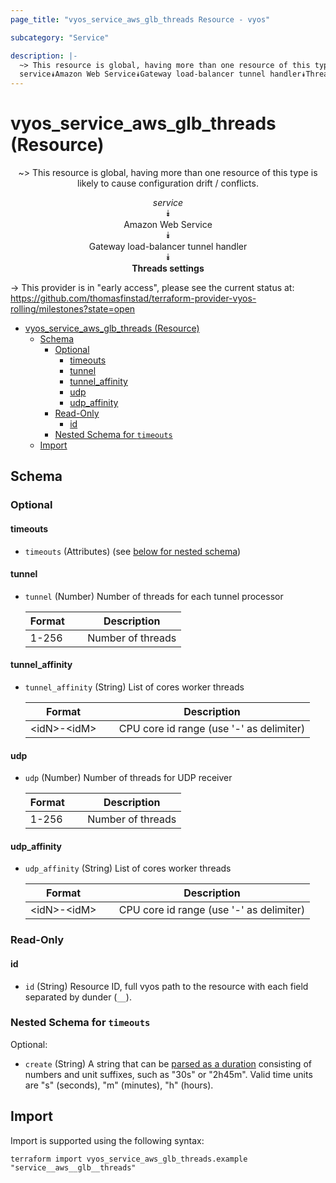 ```yaml
---
page_title: "vyos_service_aws_glb_threads Resource - vyos"

subcategory: "Service"

description: |-
  ~> This resource is global, having more than one resource of this type is likely to cause configuration drift / conflicts.
  service⯯Amazon Web Service⯯Gateway load-balancer tunnel handler⯯Threads settings
---
```


# vyos_service_aws_glb_threads (Resource)
<center>

~> This resource is global, having more than one resource of this type is likely to cause configuration drift / conflicts.

*service*  
⯯  
Amazon Web Service  
⯯  
Gateway load-balancer tunnel handler  
⯯  
**Threads settings**


</center>

-> This provider is in "early access", please see the current status at: https://github.com/thomasfinstad/terraform-provider-vyos-rolling/milestones?state=open

<!--TOC-->

- [vyos_service_aws_glb_threads (Resource)](#vyos_service_aws_glb_threads-resource)
  - [Schema](#schema)
    - [Optional](#optional)
      - [timeouts](#timeouts)
      - [tunnel](#tunnel)
      - [tunnel_affinity](#tunnel_affinity)
      - [udp](#udp)
      - [udp_affinity](#udp_affinity)
    - [Read-Only](#read-only)
      - [id](#id)
    - [Nested Schema for `timeouts`](#nested-schema-for-timeouts)
  - [Import](#import)

<!--TOC-->

<!-- schema generated by tfplugindocs -->
## Schema

### Optional

#### timeouts
- `timeouts` (Attributes) (see [below for nested schema](#nestedatt--timeouts))
#### tunnel
- `tunnel` (Number) Number of threads for each tunnel processor

    |  Format  &emsp;|  Description        |
    |----------|---------------------|
    |  1-256   &emsp;|  Number of threads  |
#### tunnel_affinity
- `tunnel_affinity` (String) List of cores worker threads

    |  Format       &emsp;|  Description                               |
    |---------------|--------------------------------------------|
    |  &lt;idN&gt;-&lt;idM&gt;  &emsp;|  CPU core id range (use &#39;-&#39; as delimiter)  |
#### udp
- `udp` (Number) Number of threads for UDP receiver

    |  Format  &emsp;|  Description        |
    |----------|---------------------|
    |  1-256   &emsp;|  Number of threads  |
#### udp_affinity
- `udp_affinity` (String) List of cores worker threads

    |  Format       &emsp;|  Description                               |
    |---------------|--------------------------------------------|
    |  &lt;idN&gt;-&lt;idM&gt;  &emsp;|  CPU core id range (use &#39;-&#39; as delimiter)  |

### Read-Only

#### id
- `id` (String) Resource ID, full vyos path to the resource with each field separated by dunder (`__`).

<a id="nestedatt--timeouts"></a>
### Nested Schema for `timeouts`

Optional:

- `create` (String) A string that can be [parsed as a duration](https://pkg.go.dev/time#ParseDuration) consisting of numbers and unit suffixes, such as &#34;30s&#34; or &#34;2h45m&#34;. Valid time units are &#34;s&#34; (seconds), &#34;m&#34; (minutes), &#34;h&#34; (hours).

## Import

Import is supported using the following syntax:

```shell
terraform import vyos_service_aws_glb_threads.example "service__aws__glb__threads"
```

